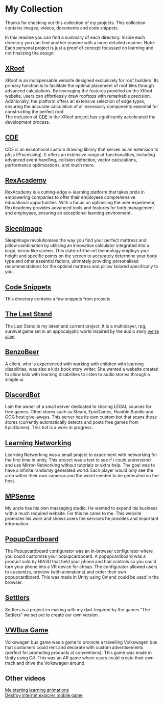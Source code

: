 # My Collection
Thanks for checking out this collection of my projects. This collection contains images, videos, documents and code snippets. 

In this readme you can find a summary of each directory. Inside each directory you can find another readme with a more detailed readme.
Note: Each personal project is just a proof of concept focussed on learning and not finalizing the design.

## [XRoof](https://github.com/KWijkniet/Collection/tree/main/XRoof)
XRoof is an indispensable website designed exclusively for roof builders. Its 
primary function is to facilitate the optimal placement of roof tiles through 
advanced calculations. By leveraging the features provided on the XRoof 
website, users can effortlessly draw rooftops with remarkable precision. 
Additionally, the platform offers an extensive selection of edge types, ensuring 
the accurate calculation of all necessary components essential for constructing 
the perfect roof.<br />
The inclusion of [CDE](https://github.com/KWijkniet/Collection/tree/main/CDE) in the XRoof project has significantly accelerated the development process.

## [CDE](https://github.com/KWijkniet/Collection/tree/main/CDE)
CDE is an exceptional custom drawing library that serves as an extension to p5.js (Processing). It offers an extensive range of functionalities, including advanced event handling, collision detection, vector calculations, performance optimizations, and much more.

## [RexAcademy](https://github.com/KWijkniet/Collection/tree/main/RexAcademy)
RexAcademy is a cutting-edge e-learning platform that takes pride in 
empowering companies to offer their employees comprehensive educational 
opportunities. With a focus on optimising the user experience, RexAcademy 
provides advanced tools and features for both management and employees, 
ensuring an exceptional learning environment.

## [SleepImage](https://github.com/KWijkniet/Collection/tree/main/SleepImage)
SleepImage revolutionises the way you find your perfect mattress and pillow 
combination by utilising an innovative calculator integrated into a large, mirror like screen. This state-of-the-art technology employs your height and specific 
points on the screen to accurately determine your body type and other essential 
factors, ultimately providing personalised recommendations for the optimal 
mattress and pillow tailored specifically to you.

## [Code Snippets](https://github.com/KWijkniet/Collection/tree/main/Code%20Snippets)
This directory contains a few snippets from projects.

## [The Last Stand](https://github.com/KWijkniet/Collection/tree/main/The%20Last%20Stand)
The Last Stand is my latest and current project. It is a multiplayer, rpg, survival game set in an appocalyptic world inspired by the audio story [we're alive](https://www.waylandproductions.com/projects/were-alive/).

## [BenzoBeer](https://github.com/KWijkniet/Collection/tree/main/BenzoBeer)
A client, who is experienced with working with children with learning disabilities, was also a kids book story writer. She wanted a website created to allow kids with learning disabilities to listen to audio stories through a simple ui.

## [DiscordBot](https://github.com/KWijkniet/Collection/tree/main/DiscordBot)
I am the owner of a small server dedicated to sharing LEGAL sources for free games. Often stores such as Steam, EpicGames, Humble Bundle and GOG host give-aways. This server has its own custom bot that scans these stores (currently automatically detects and posts free games from EpicGames). This bot is a work in progress.

## [Learning Networking](https://github.com/KWijkniet/Collection/tree/main/Learning%20Networking)
Learning Networking was a small project to experiment with networking for the first time in unity. This project was a test to see if i could understand and use Mirror-Networking without tutorials or extra help. The goal was to have a infinite randomly generated world. Each player would only see the area within their own cameras and the world needed to be generated on the host.

## [MPSense](https://github.com/KWijkniet/Collection/tree/main/MPSense)
My uncle has his own massaging studio. He wanted to expend his business with a much required website. For this he came to me. This website promotes his work and shows users the services he provides and important information.

## [PopupCardboard](https://github.com/KWijkniet/Collection/tree/main/PopupCardboard)
The Popupcardboard configurator was an in-browser configurator where you could customize your popupcardboard. A popupcardboard was a product sold by HIA3D that held your phone and had controls so you could turn your phone into a VR device for cheap. The configurator allowed users to customize, preview (with animations) and order their own popupcardboard. This was made in Unity using C# and could be used in the browser.

## [Settlers](https://github.com/KWijkniet/Collection/tree/main/Settlers)
Settlers is a project im making with my dad. Inspired by the games "The Settlers" we set out to create our own version.

## [VWBus Game](https://github.com/KWijkniet/Collection/tree/main/VWBus%20Game)
Volkswagen bus game was a game to promote a travelling Volkswagen bus that customers could rent and decorate with custom advertisements (perfect for promoting products at conventions). This game was made in Unity using C#. This was an AR game where users could create their own track and drive the Volkswagen around.

## Other videos
[Me starting learning animations](https://www.youtube.com/watch?v=mAvWfVpkks4&ab_channel=Kelvin)<br/>
[Destroy internet explorer mobile game](https://www.youtube.com/watch?v=oG1DJZfAXUM&ab_channel=Kelvin)<br/>
